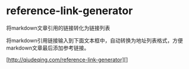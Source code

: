 # reference-link-generator
将markdown文章引用的链接转化为链接列表

将markdown引用链接输入到下面文本框中，自动转换为地址列表格式，方便markdown文章最后添加参考链接。

[http://qiudeqing.com/reference-link-generator][]

